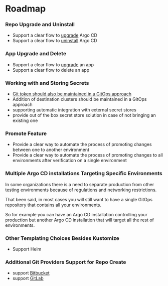 # Roadmap

### Repo Upgrade and Uninstall
* Support a clear flow to [upgrade](https://github.com/argoproj-labs/argocd-autopilot/issues/45) Argo CD
* Support a clear flow to [uninstall](https://github.com/argoproj-labs/argocd-autopilot/issues/42) Argo CD

### App Upgrade and Delete
* Support a clear flow to [upgrade](https://github.com/argoproj-labs/argocd-autopilot/issues/44) an app
* Support a clear flow to delete an app

### Working with and Storing Secrets 
* [Git token should also be maintained in a GitOps approach](https://github.com/argoproj-labs/argocd-autopilot/issues/25) 
* Addition of destination clusters should be maintained in a GitOps approach
* supporting automatic integration with external secret stores
* provide out of the box secret store solution in case of not bringing an existing one

### Promote Feature
* Provide a clear way to automate the process of promoting changes between one to another environment
* Provide a clear way to automate the process of promoting changes to all environments after verification on a single environment

### Multiple Argo CD installations Targeting Specific Environments
In some organizations there is a need to separate production from other testing environments because of regulations and networking restrictions.

That been said, in most cases you will still want to have a single GitOps repository that contains all your environments.

So for example you can have an Argo CD installation controlling your production but another Argo CD installation that will target all the rest of environments.

### Other Templating Choices Besides Kustomize
* Support Helm 

### Additional Git Providers Support for Repo Create
* support [Bitbucket](https://github.com/argoproj-labs/argocd-autopilot/issues/7)
* support [GitLab](https://github.com/argoproj-labs/argocd-autopilot/issues/6)
